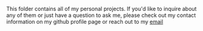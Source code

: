 This folder contains all of my personal projects. If you'd like to inquire about any of them or just have a question to ask me, please check out my contact information on my github profile page or reach out to my [email](mailto:williamwsantosa@gmail.com)